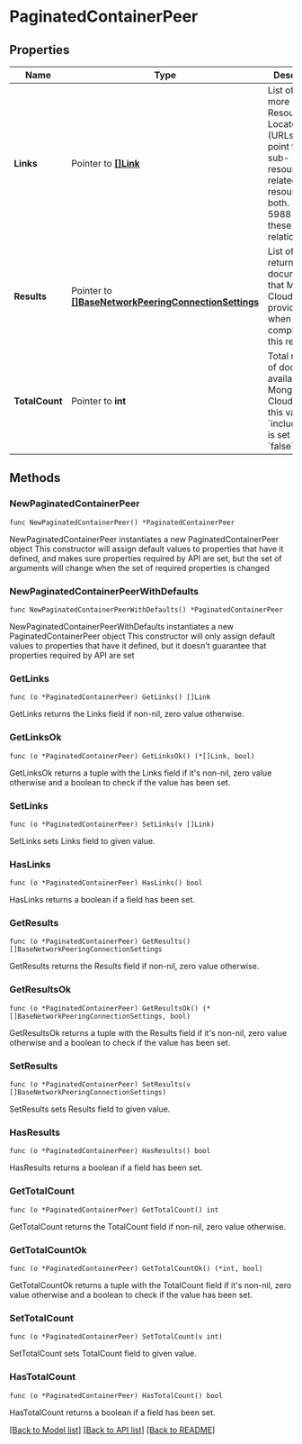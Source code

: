 # PaginatedContainerPeer

## Properties

Name | Type | Description | Notes
------------ | ------------- | ------------- | -------------
**Links** | Pointer to [**[]Link**](Link.md) | List of one or more Uniform Resource Locators (URLs) that point to API sub-resources, related API resources, or both. RFC 5988 outlines these relationships. | [optional] [readonly] 
**Results** | Pointer to [**[]BaseNetworkPeeringConnectionSettings**](BaseNetworkPeeringConnectionSettings.md) | List of returned documents that MongoDB Cloud provides when completing this request. | [optional] [readonly] 
**TotalCount** | Pointer to **int** | Total number of documents available. MongoDB Cloud omits this value if &#x60;includeCount&#x60; is set to &#x60;false&#x60;. | [optional] [readonly] 

## Methods

### NewPaginatedContainerPeer

`func NewPaginatedContainerPeer() *PaginatedContainerPeer`

NewPaginatedContainerPeer instantiates a new PaginatedContainerPeer object
This constructor will assign default values to properties that have it defined,
and makes sure properties required by API are set, but the set of arguments
will change when the set of required properties is changed

### NewPaginatedContainerPeerWithDefaults

`func NewPaginatedContainerPeerWithDefaults() *PaginatedContainerPeer`

NewPaginatedContainerPeerWithDefaults instantiates a new PaginatedContainerPeer object
This constructor will only assign default values to properties that have it defined,
but it doesn't guarantee that properties required by API are set

### GetLinks

`func (o *PaginatedContainerPeer) GetLinks() []Link`

GetLinks returns the Links field if non-nil, zero value otherwise.

### GetLinksOk

`func (o *PaginatedContainerPeer) GetLinksOk() (*[]Link, bool)`

GetLinksOk returns a tuple with the Links field if it's non-nil, zero value otherwise
and a boolean to check if the value has been set.

### SetLinks

`func (o *PaginatedContainerPeer) SetLinks(v []Link)`

SetLinks sets Links field to given value.

### HasLinks

`func (o *PaginatedContainerPeer) HasLinks() bool`

HasLinks returns a boolean if a field has been set.
### GetResults

`func (o *PaginatedContainerPeer) GetResults() []BaseNetworkPeeringConnectionSettings`

GetResults returns the Results field if non-nil, zero value otherwise.

### GetResultsOk

`func (o *PaginatedContainerPeer) GetResultsOk() (*[]BaseNetworkPeeringConnectionSettings, bool)`

GetResultsOk returns a tuple with the Results field if it's non-nil, zero value otherwise
and a boolean to check if the value has been set.

### SetResults

`func (o *PaginatedContainerPeer) SetResults(v []BaseNetworkPeeringConnectionSettings)`

SetResults sets Results field to given value.

### HasResults

`func (o *PaginatedContainerPeer) HasResults() bool`

HasResults returns a boolean if a field has been set.
### GetTotalCount

`func (o *PaginatedContainerPeer) GetTotalCount() int`

GetTotalCount returns the TotalCount field if non-nil, zero value otherwise.

### GetTotalCountOk

`func (o *PaginatedContainerPeer) GetTotalCountOk() (*int, bool)`

GetTotalCountOk returns a tuple with the TotalCount field if it's non-nil, zero value otherwise
and a boolean to check if the value has been set.

### SetTotalCount

`func (o *PaginatedContainerPeer) SetTotalCount(v int)`

SetTotalCount sets TotalCount field to given value.

### HasTotalCount

`func (o *PaginatedContainerPeer) HasTotalCount() bool`

HasTotalCount returns a boolean if a field has been set.

[[Back to Model list]](../README.md#documentation-for-models) [[Back to API list]](../README.md#documentation-for-api-endpoints) [[Back to README]](../README.md)


